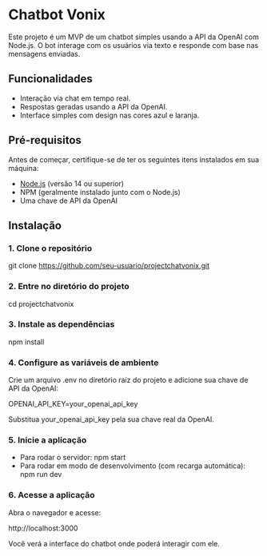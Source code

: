 # Chatbot Vonix

Este projeto é um MVP de um chatbot simples usando a API da OpenAI com Node.js. O bot interage com os usuários via texto e responde com base nas mensagens enviadas.

## Funcionalidades
- Interação via chat em tempo real.
- Respostas geradas usando a API da OpenAI.
- Interface simples com design nas cores azul e laranja.

## Pré-requisitos
Antes de começar, certifique-se de ter os seguintes itens instalados em sua máquina:
- [Node.js](https://nodejs.org/en/) (versão 14 ou superior)
- NPM (geralmente instalado junto com o Node.js)
- Uma chave de API da OpenAI

## Instalação

### 1. Clone o repositório

git clone https://github.com/seu-usuario/projectchatvonix.git

### 2. Entre no diretório do projeto

cd projectchatvonix

### 3. Instale as dependências

npm install

### 4. Configure as variáveis de ambiente

Crie um arquivo .env no diretório raiz do projeto e adicione sua chave de API da OpenAI:

OPENAI_API_KEY=your_openai_api_key

Substitua your_openai_api_key pela sua chave real da OpenAI.

### 5. Inicie a aplicação
- Para rodar o servidor:
npm start
- Para rodar em modo de desenvolvimento (com recarga automática):
npm run dev

### 6. Acesse a aplicação
Abra o navegador e acesse:

http://localhost:3000

Você verá a interface do chatbot onde poderá interagir com ele.